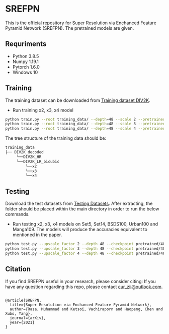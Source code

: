 # SREFPN

This is the official repository for Super Resolution via Enchanced Feature Pyramid Network (SREFPN). The pretrained models are given.

## Requriments

- Python 3.8.5
- Numpy 1.19.1
- Pytorch 1.6.0
- Windows 10

## Training

The training dataset can be downloaded from [Training dataset DIV2K](https://data.vision.ee.ethz.ch/cvl/DIV2K/).
* Run training x2, x3, x4 model
```bash
python train.py --root training_data/ --depth=48 --scale 2 --pretrained pretrained/48/srefpn_x2.pth
python train.py --root training_data/ --depth=48 --scale 3 --pretrained pretrained/48/srefpn_x3.pth
python train.py --root training_data/ --depth=48 --scale 4 --pretrained pretrained/48/srefpn_x4.pth
```
The tree structure of the training data should be:

```bash
training_data
├── DIV2K_decoded
     └──DIV2K_HR
     └──DIV2K_LR_bicubic
         └──x2
         └──x3
         └──x4
```

## Testing

Download the test datasets from [Testing Datasets](https://1drv.ms/u/s!AkqWwiuX5ZbigRDvouGNzxi9LPYG?e=Gjxdus). After extracting, the folder should be placed within the main directory in order to run the below commands.
* Run testing x2, x3, x4 models on Set5, Set14, BSDS100, Urban100 and Manga109. The models will produce the accuracies equivalent to mentioned in the paper.
```bash
python test.py --upscale_factor 2 --depth 48 --checkpoint pretrained/48/srefpn_x2.pth
python test.py --upscale_factor 3 --depth 48 --checkpoint pretrained/48/srefpn_x3.pth
python test.py --upscale_factor 4 --depth 48 --checkpoint pretrained/48/srefpn_x4.pth
```

## Citation

If you find SREFPN useful in your research, please consider citing: If you have any question regarding this repo, please contact cur_zii@outlook.com.

```

@article{SREFPN,
  title={Super Resolution via Enchanced Feature Pyramid Network},
  author={Raza, Muhammad and Ketsoi, Vachiraporn and Haopeng, Chen and Xubo, Yang},
  journal={arXiv},
  year={2021}
}

```
